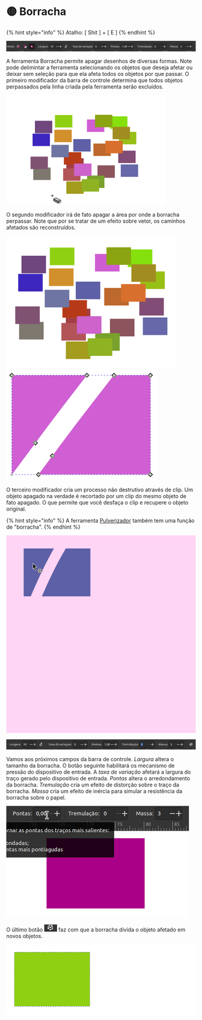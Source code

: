 # 🟡 Borracha

{% hint style="info" %}
Atalho: \[ Shit ] + \[ E ]
{% endhint %}



![](<../.gitbook/assets/image (52) (1) (1) (1).png>)

A ferramenta Borracha permite apagar desenhos de diversas formas. Note pode delimintar a ferramenta selecionando os objetos que deseja afetar ou deixar sem seleção para que ela afeta todos os objetos por que passar. O primeiro modificador da barra de controle determina que todos objetos perpassados pela linha criada pela ferramenta serão excluídos.

![](<../.gitbook/assets/Peek 22-06-2022 13-41.gif>)

O segundo modificador irá de fato apagar a área por onde a borracha perpassar. Note que por se tratar de um efeito sobre vetor, os caminhos afetados são reconstruídos.

![](<../.gitbook/assets/Peek 22-06-2022 14-01.gif>)![](<../.gitbook/assets/image (48) (1).png>)



O terceiro modificador cria um processo não destrutivo através de clip. Um objeto apagado na verdade é recortado por um clip do mesmo objeto de fato apagado. O que permite que você desfaça o clip e recupere o objeto original.

{% hint style="info" %}
A ferramenta [Pulverizador](pulverizador.md) também tem uma função de "borracha".
{% endhint %}

![](<../.gitbook/assets/Peek 22-06-2022 14-07.gif>)

![](<../.gitbook/assets/image (11).png>)

Vamos aos próximos campos da barra de controle. _Largura_ altera o tamanho da borracha. O botão seguinte habilitará os mecanismo de pressão do dispositivo de entrada. A _taxa de variação_ afetará a largura do traço gerado pelo dispositivo de entrada. _Pontas_ altera o arredondamento da borracha. _Tremulação_ cria um efeito de distorção sobre o traço da borracha. _Massa_ cria um efeito de inércia para simular a resistência da borracha sobre o papel.

![](<../.gitbook/assets/Peek 22-06-2022 14-25.gif>)

O último botão ![](<../.gitbook/assets/image (6) (1) (1).png>) faz com que a borracha divida o objeto afetado em novos objetos.

![](<../.gitbook/assets/Peek 22-06-2022 14-23.gif>)

